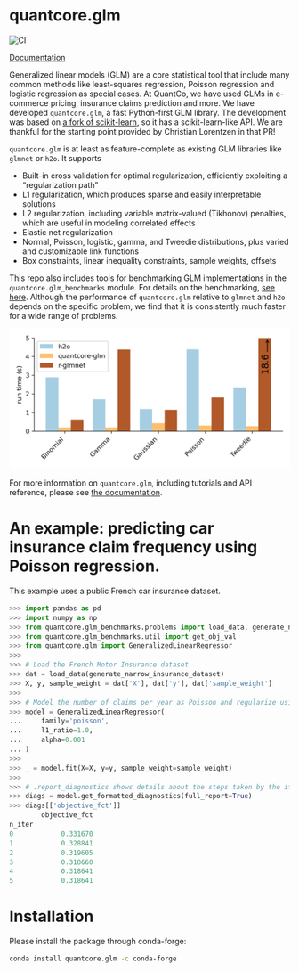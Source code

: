 # quantcore.glm

![CI](https://github.com/Quantco/glm_benchmarks/workflows/CI/badge.svg)

[Documentation](https://docs.dev.quantco.cloud/qc-github-artifacts/Quantco/quantcore.glm/latest/index.html)

Generalized linear models (GLM) are a core statistical tool that include many common methods like least-squares regression, Poisson regression and logistic regression as special cases. At QuantCo, we have used GLMs in e-commerce pricing, insurance claims prediction and more. We have developed `quantcore.glm`, a fast Python-first GLM library. The development was based on [a fork of scikit-learn](https://github.com/scikit-learn/scikit-learn/pull/9405), so it has a scikit-learn-like API. We are thankful for the starting point provided by Christian Lorentzen in that PR!

`quantcore.glm` is at least as feature-complete as existing GLM libraries like `glmnet` or `h2o`. It supports

* Built-in cross validation for optimal regularization, efficiently exploiting a “regularization path”
* L1 regularization, which produces sparse and easily interpretable solutions
* L2 regularization, including variable matrix-valued (Tikhonov) penalties, which are useful in modeling correlated effects
* Elastic net regularization
* Normal, Poisson, logistic, gamma, and Tweedie distributions, plus varied and customizable link functions
* Box constraints, linear inequality constraints, sample weights, offsets

This repo also includes tools for benchmarking GLM implementations in the `quantcore.glm_benchmarks` module. For details on the benchmarking, [see here](src/quantcore/glm_benchmarks/README.md). Although the performance of `quantcore.glm` relative to `glmnet` and `h2o` depends on the specific problem, we find that it is consistently much faster for a wide range of problems.

![](docs/_static/headline_benchmark.png)

For more information on `quantcore.glm`, including tutorials and API reference, please see [the documentation](https://docs.dev.quantco.cloud/qc-github-artifacts/Quantco/quantcore.glm/latest/index.html).

# An example: predicting car insurance claim frequency using Poisson regression.

This example uses a public French car insurance dataset.
```python
>>> import pandas as pd
>>> import numpy as np
>>> from quantcore.glm_benchmarks.problems import load_data, generate_narrow_insurance_dataset
>>> from quantcore.glm_benchmarks.util import get_obj_val
>>> from quantcore.glm import GeneralizedLinearRegressor
>>>
>>> # Load the French Motor Insurance dataset
>>> dat = load_data(generate_narrow_insurance_dataset)
>>> X, y, sample_weight = dat['X'], dat['y'], dat['sample_weight']
>>>
>>> # Model the number of claims per year as Poisson and regularize using a L1-penalty.
>>> model = GeneralizedLinearRegressor(
...     family='poisson',
...     l1_ratio=1.0,
...     alpha=0.001
... )
>>>
>>> _ = model.fit(X=X, y=y, sample_weight=sample_weight)
>>>
>>> # .report_diagnostics shows details about the steps taken by the iterative solver
>>> diags = model.get_formatted_diagnostics(full_report=True)
>>> diags[['objective_fct']]
        objective_fct
n_iter               
0            0.331670
1            0.328841
2            0.319605
3            0.318660
4            0.318641
5            0.318641

```

# Installation

Please install the package through conda-forge:
```bash
conda install quantcore.glm -c conda-forge
```
